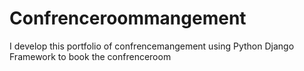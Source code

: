 # Confrenceroommangement
I develop this  portfolio of confrencemangement using Python  Django Framework to book the confrenceroom
